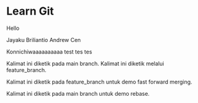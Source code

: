 # Learn Git

Hello

Jayaku Briliantio
Andrew Cen


Konnichiwaaaaaaaaaa
test tes tes

Kalimat ini diketik pada main branch.
Kalimat ini diketik melalui feature_branch.

Kalimat ini diketik pada feature_branch untuk demo fast forward merging.

Kalimat ini diketik pada main branch untuk demo rebase.
